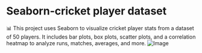 # Seaborn-cricket player dataset
📊 This project uses Seaborn to visualize cricket player stats from a dataset of 50 players. It includes bar plots, box plots, scatter plots, and a correlation heatmap to analyze runs, matches, averages, and more.
![Image](https://github.com/user-attachments/assets/645b8aa1-97e1-4980-8aa2-44fca9b5c77a)
